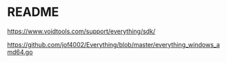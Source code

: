 # README

https://www.voidtools.com/support/everything/sdk/

https://github.com/jof4002/Everything/blob/master/everything_windows_amd64.go